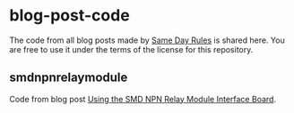 # blog-post-code
The code from all blog posts made by [Same Day Rules](https://samedayrules.com) is shared here. You are free to use it under the terms of the license for this repository.
## smdnpnrelaymodule
Code from blog post [Using the SMD NPN Relay Module Interface Board](https://samedayrules.com/using-smd-npn-relay-board/).

